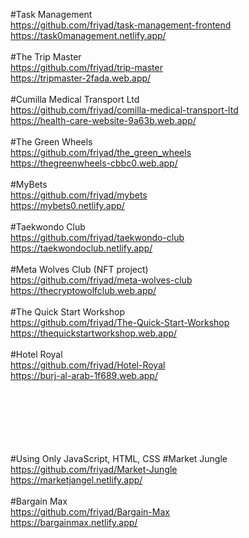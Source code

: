 #Task Management<br/>
https://github.com/friyad/task-management-frontend<br/>
https://task0management.netlify.app/<br/>
<br/>
#The Trip Master<br/>
https://github.com/friyad/trip-master<br/>
https://tripmaster-2fada.web.app/<br/>
<br/>
#Cumilla Medical Transport Ltd<br/>
https://github.com/friyad/comilla-medical-transport-ltd<br/>
https://health-care-website-9a63b.web.app/<br/>
<br/>
#The Green Wheels<br/>
https://github.com/friyad/the_green_wheels<br/>
https://thegreenwheels-cbbc0.web.app/<br/>
<br/>
#MyBets<br/>
https://github.com/friyad/mybets<br/>
https://mybets0.netlify.app/<br/>
<br/>
#Taekwondo Club<br/>
https://github.com/friyad/taekwondo-club<br/>
https://taekwondoclub.netlify.app/<br/>
<br/>
#Meta Wolves Club (NFT project) <br/>
https://github.com/friyad/meta-wolves-club<br/>
https://thecryptowolfclub.web.app/<br/>
<br/>
#The Quick Start Workshop<br/>
https://github.com/friyad/The-Quick-Start-Workshop<br/>
https://thequickstartworkshop.web.app/<br/>
<br/>
#Hotel Royal<br/>
https://github.com/friyad/Hotel-Royal<br/>
https://burj-al-arab-1f689.web.app/<br/>
<br/><br/><br/><br/><br/><br/>

#Using Only JavaScript, HTML, CSS
#Market Jungle<br/>
https://github.com/friyad/Market-Jungle<br/>
https://marketjangel.netlify.app/<br/>
<br/>
#Bargain Max<br/>
https://github.com/friyad/Bargain-Max<br/>
https://bargainmax.netlify.app/<br/>

